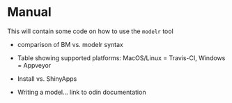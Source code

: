 # Manual

This will contain some code on how to use the `modelr` tool

- comparison of BM vs. modelr syntax

- Table showing supported platforms: MacOS/Linux = Travis-CI, Windows = Appveyor

- Install vs. ShinyApps

- Writing a model... link to odin documentation
